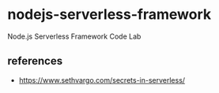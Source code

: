 # nodejs-serverless-framework

Node.js Serverless Framework Code Lab

## references

- https://www.sethvargo.com/secrets-in-serverless/
